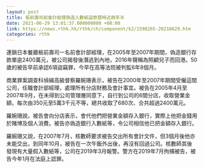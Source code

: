 ```yaml
---
layout: post
title: 板前壽司前會計經理偽造入數紙盜款歷時近兩年半
date: 2021-06-29 13:01:37.000000000 +08:00
link: https://news.rthk.hk/rthk/ch/component/k2/1598265-20210629.htm
categories: rthk
---
```


連鎖日本餐廳板前壽司一名前會計部經理，在2005年至2007年期間，偽造銀行存款單逾2400萬元，被公司揭發後潛逃到內地，2016年聲稱為照顧兒子而回港。50歲的被告早前承認6項盜竊罪，今早在高等法院被判監6年8個月。

商業罪案調查科偵緝高級督察羅婉珊表示，被告在2000年至2007年期間受僱這間公司，任職會計部經理，處理所有分店財務及會計事宜。被告在2005年4月至2007年9月，在未得到公司管理層同意下，自行到公司的6間分店，收取營業金額，每次由350元至5萬3千元不等，總共收取了680次、合共超過2400萬元。

羅婉珊說，被告會向分店表示，會代他們把營業金額存入銀行，實際上他把金錢用於賭博及個人消費。被告亦偽造銀行入數紙等，令公司相信他已把金額存入銀行。

羅婉珊又說，在2007年7月，核數師要求被告交出所有會計文件，但3個月後他亦未能交出，到同年10月，被告在一次午飯外出後，再沒有回過公司。核數師其後發現有大量假入數紙等，公司在2019年3月報警。警方在2019年7月拘捕被告，被告今年1月在法庭上認罪。
